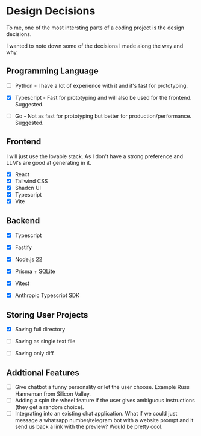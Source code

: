 # Design Decisions

To me, one of the most intersting parts of a coding project is the design decisions.

I wanted to note down some of the decisions I made along the way and why.


## Programming Language
- [ ] Python - I have a lot of experience with it and it's fast for prototyping.
- [x] Typescript - Fast for prototyping and will also be used for the frontend. Suggested.
- [ ] Go - Not as fast for prototyping but better for production/performance. Suggested.


## Frontend
I will just use the lovable stack. As I don't have a strong preference and LLM's are good at generating in it.
- [x] React
- [x] Tailwind CSS
- [x] Shadcn UI
- [x] Typescript
- [x] Vite

## Backend
- [x] Typescript
- [x] Fastify
- [x] Node.js 22
- [x] Prisma + SQLite
- [x] Vitest
- [x] Anthropic Typescript SDK


## Storing User Projects
- [x] Saving full directory
- [ ] Saving as single text file
- [ ] Saving only diff


## Addtional Features
- [ ] Give chatbot a funny personality or let the user choose. Example Russ Hanneman from Silicon Valley.
- [ ] Adding a spin the wheel feature if the user gives ambiguous instructions (they get a random choice).
- [ ] Integrating into an existing chat application. What if we could just message a whatsapp number/telegram bot with a website prompt and it send us back a link with the preview? Would be pretty cool.
